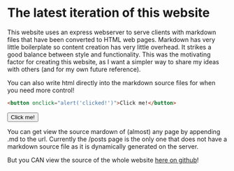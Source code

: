 # The latest iteration of this website 

This website uses an express webserver to serve clients with markdown files that have been converted to HTML web pages. Markdown has very little boilerplate so content creation has very little overhead. It strikes a good balance between style and functionality. This was the motivating factor for creating this website, as I want a simpler way to share my ideas with others (and for my own future reference).

You can also write html directly into the markdown source files for when you need more control!

``` html
<button onclick="alert('clicked!')">Click me!</button>
```

<button onclick="alert('clicked!')">Click me!</button>

You can get view the source mardown of (almost) any page by appending .md to the url. Currently the /posts page is the only one that does not have a markdown source file as it is dynamically generated on the server.

But you CAN view the source of the whole website [here on github](https://github.com/GibsDev/gibsdev.com)!
